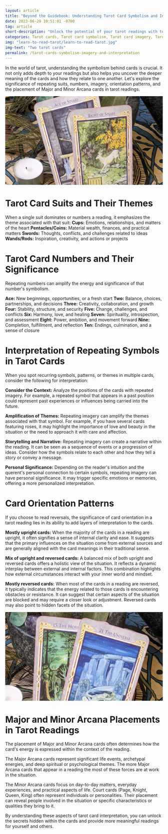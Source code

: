 ```yaml
---
layout: article
title: "Beyond the Guidebook: Understanding Tarot Card Symbolism and Interpretation"
date: 2023-06-29 10:51:01 -0700
tag: article
short-description: "Unlock the potential of your tarot readings with techniques to help you move beyond the basics. Explore how to delve deeper into tarot card meanings by harnessing symbolism, imagery, numbers, and more."
categories: Tarot cards, Tarot card symbolism, Tarot card imagery, Tarot card interpretation, Tarot meanings, Tarot symbolism guide, Tarot card secrets, Tarot reading, Tarot beginner's guide, Tarot symbolism explained, Tarot card insights, Juniper Divination Tarot, Tarot symbolism and imagery, Understanding Tarot cards, Tarot card interpretation tips, Tarot card insights for beginners, Tarot card study, Tarot card symbolism deciphered, Unlocking Tarot meanings, Tarot symbolism exploration
img: "learn-to-read-tarot/learn-to-read-tarot.jpg"
img-text: "Two tarot cards"
permalink: /tarot-cards-symbolism-imagery-and-interpretation
---
```


In the world of tarot, understanding the symbolism behind cards is crucial. It not only adds depth to your readings but also helps you uncover the deeper meaning of the cards and how they relate to one another. Let's explore the significance of repeating suits, numbers, imagery, orientation patterns, and the placement of Major and Minor Arcana cards in tarot readings.

![Two tarot cards, the two of spears and eight of](/assets/img/article/learn-to-read-tarot/learn-to-read-tarot-suits.jpg)

# Tarot Card Suits and Their Themes

When a single suit dominates or numbers a reading, it emphasizes the theme associated with that suit:
**Cups:** Emotions, relationships, and matters of the heart
**Pentacles/Coins:** Material wealth, finances, and practical matters
**Swords:** Thoughts, conflicts, and challenges related to ideas
**Wands/Rods:** Inspiration, creativity, and actions or projects

# Tarot Card Numbers and Their Significance
Repeating numbers can amplify the energy and significance of that number's symbolism.

**Ace:** New beginnings, opportunities, or a fresh start
**Two:** Balance, choices, partnerships, and decisions
**Three:** Creativity, collaboration, and growth
**Four:** Stability, structure, and security
**Five:** Change, challenges, and conflicts
**Six:** Harmony, love, and healing
**Seven:** Spirituality, introspection, and assessment
**Eight:** Power, ambition, and movement forward
**Nine:** Completion, fulfillment, and reflection
**Ten:** Endings, culmination, and a sense of closure

# Interpretation of Repeating Symbols in Tarot Cards
When you spot recurring symbols, patterns, or themes in multiple cards, consider the following for interpretation:

**Consider the Context:** Analyze the positions of the cards with repeated imagery. For example, a repeated symbol that appears in a past position could represent past experiences or influences being carried into the future.
 
**Amplification of Themes:** Repeating imagery can amplify the themes associated with that symbol. For example, if you have several cards featuring roses, it may highlight the importance of love and beauty in the situation or the need to approach it with care and affection.

**Storytelling and Narrative:** Repeating imagery can create a narrative within the reading. It can be seen as a sequence of events or a progression of ideas. Consider how the symbols relate to each other and how they tell a story or convey a message.

**Personal Significance:** Depending on the reader's intuition and the querent's personal connection to certain symbols, repeating imagery can have personal significance. It may trigger specific emotions or memories, offering a more personalized interpretation.

# Card Orientation Patterns
If you choose to read reversals, the significance of card orientation in a tarot reading lies in its ability to add layers of interpretation to the cards.

**Mostly upright cards:** When the majority of the cards in a reading are upright, it often signifies a sense of internal clarity and ease. It suggests that the primary influences on the situation come from external sources and are generally aligned with the card meanings in their traditional sense.

**Mix of upright and reversed cards:** A balanced mix of both upright and reversed cards offers a holistic view of the situation. It reflects a dynamic interplay between external and internal factors. This combination highlights how external circumstances interact with your inner world and mindset.

**Mostly reversed cards:** When most of the cards in a reading are reversed, it typically indicates that the energy related to those cards is encountering obstacles or resistance. It can suggest that certain aspects of the situation are blocked and may require a closer look or adjustment. Reversed cards may also point to hidden facets of the situation.

![Two Major Arcana tarot cards](/assets/img/article/learn-to-read-tarot/learn-to-read-tarot-major-and-minor-arcana.jpg)
# Major and Minor Arcana Placements in Tarot Readings
The placement of Major and Minor Arcana cards often determines how the card's energy is expressed within the context of the reading.

The Major Arcana cards represent significant life events, archetypal energies, and deep spiritual or psychological themes. The more Major Arcana cards that appear in a reading the most of these forces are at work in the situation.

The Minor Arcana cards focus on day-to-day matters, everyday experiences, and practical aspects of life. Court cards (Page, Knight, Queen, King) often represent individuals or personalities. Their placement can reveal people involved in the situation or specific characteristics or qualities they bring to it.

By understanding these aspects of tarot card interpretation, you can unlock the secrets hidden within the cards and provide more meaningful readings for yourself and others.
